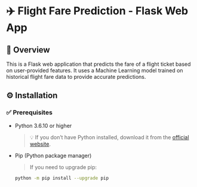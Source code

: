 # ✈️ Flight Fare Prediction - Flask Web App

## 📌 Overview
This is a Flask web application that predicts the fare of a flight ticket based on user-provided features. It uses a Machine Learning model trained on historical flight fare data to provide accurate predictions.

## ⚙️ Installation

### ✅ Prerequisites
- Python 3.6.10 or higher
  > 💡 If you don’t have Python installed, download it from the [official website](https://www.python.org/downloads/).

- Pip (Python package manager)
  > If you need to upgrade pip:
  ```bash
  python -m pip install --upgrade pip
